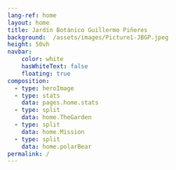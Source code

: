 ```yaml
---
lang-ref: home
layout: home
title: Jardín Botánico Guillermo Piñeres
background:  /assets/images/Picture1-JBGP.jpeg
height: 50vh
navbar:
    color: white
    hasWhiteText: false
    floating: true
composition:
  - type: heroImage
  - type: stats
    data: pages.home.stats
  - type: split
    data: home.TheGarden
  - type: split
    data: home.Mission
  - type: split
    data: home.polarBear
permalink: /
---
```


